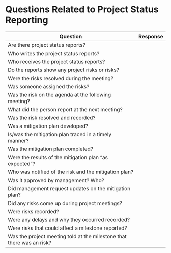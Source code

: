 # Questions Related to Project Status Reporting

| Question | Response |
| --- | --- |
| Are there project status reports? |  |
| Who writes the project status reports? |  |
| Who receives the project status reports? |  |
| Do the reports show any project risks or risks? |  |
| Were the risks resolved during the meeting? |  |
| Was someone assigned the risks? |  |
| Was the risk on the agenda at the following meeting? |  |
| What did the person report at the next meeting? |  |
| Was the risk resolved and recorded? |  |
| Was a mitigation plan developed? |  |
| Is/was the mitigation plan traced in a timely manner? |  |
| Was the mitigation plan completed? |  |
| Were the results of the mitigation plan “as expected”? |  |
| Who was notified of the risk and the mitigation plan? |  |
| Was it approved by management? Who? |  |
| Did management request updates on the mitigation plan? |  |
| Did any risks come up during project meetings? |  |
| Were risks recorded? |  |
| Were any delays and why they occurred recorded? |  |
| Were risks that could affect a milestone reported? |  |
| Was the project meeting told at the milestone that there was an risk? |  |
